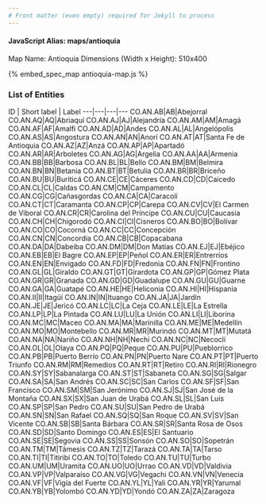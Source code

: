 ```yaml
---
# Front matter (even empty) required for Jekyll to process
---
```


#### JavaScript Alias: maps/antioquia

Map Name: Antioquia
Dimensions (Width x Height): 510x400



{% embed_spec_map antioquia-map.js %}

### List of Entities

ID | Short label | Label
---|---|---|---
CO.AN.AB|AB|Abejorral
CO.AN.AQ|AQ|Abriaquí
CO.AN.AJ|AJ|Alejandría
CO.AN.AM|AM|Amagá
CO.AN.AF|AF|Amalfi
CO.AN.AD|AD|Andes
CO.AN.AL|AL|Angelópolis
CO.AN.AS|AS|Angostura
CO.AN.AN|AN|Anorí
CO.AN.AT|AT|Santa Fe de Antioquia
CO.AN.AZ|AZ|Anzá
CO.AN.AP|AP|Apartadó
CO.AN.AR|AR|Arboletes
CO.AN.AG|AG|Argelia
CO.AN.AA|AA|Armenia
CO.AN.BB|BB|Barbosa
CO.AN.BL|BL|Bello
CO.AN.BM|BM|Belmira
CO.AN.BN|BN|Betania
CO.AN.BT|BT|Betulia
CO.AN.BR|BR|Briceño
CO.AN.BU|BU|Buriticá
CO.AN.CE|CE|Cáceres
CO.AN.CD|CD|Caicedo
CO.AN.CL|CL|Caldas
CO.AN.CM|CM|Campamento
CO.AN.CG|CG|Cañasgordas
CO.AN.CA|CA|Caracolí
CO.AN.CT|CT|Caramanta
CO.AN.CP|CP|Carepa
CO.AN.CV|CV|El Carmen de Viboral
CO.AN.CR|CR|Carolina del Príncipe
CO.AN.CU|CU|Caucasia
CO.AN.CH|CH|Chigorodó
CO.AN.CI|CI|Cisneros
CO.AN.BO|BO|Bolívar
CO.AN.CO|CO|Cocorná
CO.AN.CC|CC|Concepción
CO.AN.CN|CN|Concordia
CO.AN.CB|CB|Copacabana
CO.AN.DA|DA|Dabeiba
CO.AN.DM|DM|Don Matías
CO.AN.EJ|EJ|Ebéjico
CO.AN.EB|EB|El Bagre
CO.AN.EP|EP|Peñol
CO.AN.ER|ER|Entrerríos
CO.AN.EN|EN|Envigado
CO.AN.FD|FD|Fredonia
CO.AN.FN|FN|Frontino
CO.AN.GL|GL|Giraldo
CO.AN.GT|GT|Girardota
CO.AN.GP|GP|Gómez Plata
CO.AN.GR|GR|Granada
CO.AN.GD|GD|Guadalupe
CO.AN.GU|GU|Guarne
CO.AN.GA|GA|Guatapé
CO.AN.HE|HE|Heliconia
CO.AN.HI|HI|Hispania
CO.AN.II|II|Itagüí
CO.AN.IN|IN|Ituango
CO.AN.JA|JA|Jardín
CO.AN.JE|JE|Jericó
CO.AN.LC|LC|La Ceja
CO.AN.LE|LE|La Estrella
CO.AN.LP|LP|La Pintada
CO.AN.LU|LU|La Unión
CO.AN.LI|LI|Liborina
CO.AN.MC|MC|Maceo
CO.AN.MA|MA|Marinilla
CO.AN.ME|ME|Medellín
CO.AN.MO|MO|Montebello
CO.AN.MR|MR|Murindó
CO.AN.MT|MT|Mutatá
CO.AN.NA|NA|Nariño
CO.AN.NH|NH|Nechí
CO.AN.NC|NC|Necoclí
CO.AN.OL|OL|Olaya
CO.AN.PQ|PQ|Peque
CO.AN.PU|PU|Pueblorrico
CO.AN.PB|PB|Puerto Berrío
CO.AN.PN|PN|Puerto Nare
CO.AN.PT|PT|Puerto Triunfo
CO.AN.RM|RM|Remedios
CO.AN.RT|RT|Retiro
CO.AN.RI|RI|Rionegro
CO.AN.SY|SY|Sabanalarga
CO.AN.ST|ST|Sabaneta
CO.AN.SG|SG|Salgar
CO.AN.SA|SA|San Andrés
CO.AN.SC|SC|San Carlos
CO.AN.SF|SF|San Francisco
CO.AN.SM|SM|San Jerónimo
CO.AN.SJ|SJ|San José de la Montaña
CO.AN.SX|SX|San Juan de Urabá
CO.AN.SL|SL|San Luis
CO.AN.SP|SP|San Pedro
CO.AN.SU|SU|San Pedro de Urabá
CO.AN.SN|SN|San Rafael
CO.AN.SQ|SQ|San Roque
CO.AN.SV|SV|San Vicente
CO.AN.SB|SB|Santa Bárbara
CO.AN.SR|SR|Santa Rosa de Osos
CO.AN.SD|SD|Santo Domingo
CO.AN.ES|ES|El Santuario
CO.AN.SE|SE|Segovia
CO.AN.SS|SS|Sonsón
CO.AN.SO|SO|Sopetrán
CO.AN.TM|TM|Támesis
CO.AN.TZ|TZ|Tarazá
CO.AN.TA|TA|Tarso
CO.AN.TI|TI|Titiribí
CO.AN.TO|TO|Toledo
CO.AN.TU|TU|Turbo
CO.AN.UM|UM|Uramita
CO.AN.UO|UO|Urrao
CO.AN.VD|VD|Valdivia
CO.AN.VP|VP|Valparaíso
CO.AN.VG|VG|Vegachi
CO.AN.VN|VN|Venecia
CO.AN.VF|VF|Vigía del Fuerte
CO.AN.YL|YL|Yali
CO.AN.YR|YR|Yarumal
CO.AN.YB|YB|Yolombó
CO.AN.YD|YD|Yondó
CO.AN.ZA|ZA|Zaragoza